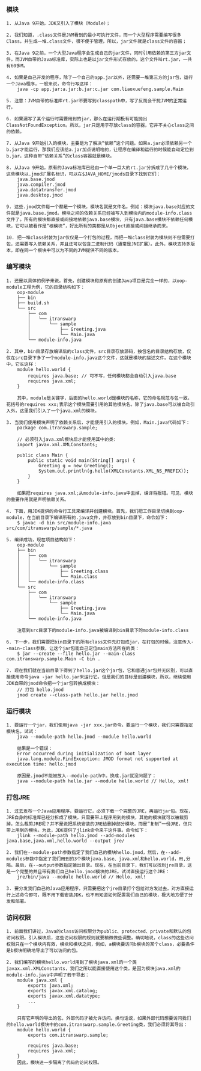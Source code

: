 
### 模块
	1. 从Java 9开始，JDK又引入了模块（Module）；

	2. 我们知道，.class文件是JVM看到的最小可执行文件，而一个大型程序需要编写很多Class，并生成一堆.class文件，很不便于管理，所以，jar文件就是class文件的容器；

	3. 在Java 9之前，一个大型Java程序会生成自己的jar文件，同时引用依赖的第三方jar文件，而JVM自带的Java标准库，实际上也是以jar文件形式存放的，这个文件叫rt.jar，一共有60多M。

	4. 如果是自己开发的程序，除了一个自己的app.jar以外，还需要一堆第三方的jar包，运行一个Java程序，一般来说，命令行写这样：
		java -cp app.jar:a.jar:b.jar:c.jar com.liaoxuefeng.sample.Main

	5. 注意：JVM自带的标准库rt.jar不要写到classpath中，写了反而会干扰JVM的正常运行。

	6. 如果漏写了某个运行时需要用到的jar，那么在运行期极有可能抛出ClassNotFoundException。所以，jar只是用于存放class的容器，它并不关心class之间的依赖。

	7. 从Java 9开始引入的模块，主要是为了解决“依赖”这个问题。如果a.jar必须依赖另一个b.jar才能运行，那我们应该给a.jar加点说明啥的，让程序在编译和运行的时候能自动定位到b.jar，这种自带“依赖关系”的class容器就是模块。

	8. 从Java 9开始，原有的Java标准库已经由一个单一巨大的rt.jar分拆成了几十个模块，这些模块以.jmod扩展名标识，可以在$JAVA_HOME/jmods目录下找到它们：
		java.base.jmod
		java.compiler.jmod
		java.datatransfer.jmod
		java.desktop.jmod

	9. 这些.jmod文件每一个都是一个模块，模块名就是文件名。例如：模块java.base对应的文件就是java.base.jmod。模块之间的依赖关系已经被写入到模块内的module-info.class文件了。所有的模块都直接或间接地依赖java.base模块，只有java.base模块不依赖任何模块，它可以被看作是“根模块”，好比所有的类都是从Object直接或间接继承而来。

	10. 把一堆class封装为jar仅仅是一个打包的过程，而把一堆class封装为模块则不但需要打包，还需要写入依赖关系，并且还可以包含二进制代码（通常是JNI扩展）。此外，模块支持多版本，即在同一个模块中可以为不同的JVM提供不同的版本。

### 编写模块
	1. 还是以具体的例子来说。首先，创建模块和原有的创建Java项目是完全一样的，以oop-module工程为例，它的目录结构如下：
		oop-module
		├── bin
		├── build.sh
		└── src
			├── com
			│   └── itranswarp
			│       └── sample
			│           ├── Greeting.java
			│           └── Main.java
			└── module-info.java

	2. 其中，bin目录存放编译后的class文件，src目录存放源码，按包名的目录结构存放，仅仅在src目录下多了一个module-info.java这个文件，这就是模块的描述文件。在这个模块中，它长这样：
		module hello.world {
			requires java.base; // 可不写，任何模块都会自动引入java.base
			requires java.xml;
		}

		其中，module是关键字，后面的hello.world是模块的名称，它的命名规范与包一致。花括号的requires xxx;表示这个模块需要引用的其他模块名。除了java.base可以被自动引入外，这里我们引入了一个java.xml的模块。

	3. 当我们使用模块声明了依赖关系后，才能使用引入的模块。例如，Main.java代码如下：
		package com.itranswarp.sample;

		// 必须引入java.xml模块后才能使用其中的类:
		import javax.xml.XMLConstants;

		public class Main {
			public static void main(String[] args) {
				Greeting g = new Greeting();
				System.out.println(g.hello(XMLConstants.XML_NS_PREFIX));
			}
		}

		如果把requires java.xml;从module-info.java中去掉，编译将报错。可见，模块的重要作用就是声明依赖关系。

	4. 下面，用JDK提供的命令行工具来编译并创建模块。首先，我们把工作目录切换到oop-module，在当前目录下编译所有的.java文件，并存放到bin目录下，命令如下：
		$ javac -d bin src/module-info.java src/com/itranswarp/sample/*.java

	5. 编译成功，现在项目结构如下：
		oop-module
		├── bin
		│   ├── com
		│   │   └── itranswarp
		│   │       └── sample
		│   │           ├── Greeting.class
		│   │           └── Main.class
		│   └── module-info.class
		└── src
			├── com
			│   └── itranswarp
			│       └── sample
			│           ├── Greeting.java
			│           └── Main.java
			└── module-info.java

		注意到src目录下的module-info.java被编译到bin目录下的module-info.class

	6. 下一步，我们需要把bin目录下的所有class文件先打包成jar，在打包的时候，注意传入--main-class参数，让这个jar包能自己定位main方法所在的类：
		$ jar --create --file hello.jar --main-class com.itranswarp.sample.Main -C bin .

	7. 现在我们就在当前目录下得到了hello.jar这个jar包，它和普通jar包并无区别，可以直接使用命令java -jar hello.jar来运行它。但是我们的目标是创建模块，所以，继续使用JDK自带的jmod命令把一个jar包转换成模块：
		// 打包 hello.jmod
		jmod create --class-path hello.jar hello.jmod


### 运行模块
	1. 要运行一个jar，我们使用java -jar xxx.jar命令。要运行一个模块，我们只需要指定模块名。试试：
		java --module-path hello.jmod --module hello.world

		结果是一个错误：
		Error occurred during initialization of boot layer
		java.lang.module.FindException: JMOD format not supported at execution time: hello.jmod

		原因是.jmod不能被放入--module-path中。换成.jar就没问题了：
		java --module-path hello.jar --module hello.world // Hello, xml!

### 打包JRE
	1. 过去发布一个Java应用程序，要运行它，必须下载一个完整的JRE，再运行jar包。现在，JRE自身的标准库已经分拆成了模块，只需要带上程序用到的模块，其他的模块就可以被裁剪掉。怎么裁剪JRE呢？并不是说把系统安装的JRE给删掉部分模块，而是“复制”一份JRE，但只带上用到的模块。为此，JDK提供了jlink命令来干这件事。命令如下：
		jlink --module-path hello.jmod --add-modules java.base,java.xml,hello.world --output jre/

	2. 我们在--module-path参数指定了我们自己的模块hello.jmod，然后，在--add-modules参数中指定了我们用到的3个模块java.base、java.xml和hello.world，用,分隔。最后，在--output参数指定输出目录。现在，在当前目录下，我们可以找到jre目录，这是一个完整的并且带有我们自己hello.jmod模块的JRE。试试直接运行这个JRE：
		jre/bin/java --module hello.world // Hello, xml!

	3. 要分发我们自己的Java应用程序，只需要把这个jre目录打个包给对方发过去，对方直接运行上述命令即可，既不用下载安装JDK，也不用知道如何配置我们自己的模块，极大地方便了分发和部署。

### 访问权限
	1. 前面我们讲过，Java的class访问权限分为public、protected、private和默认的包访问权限。引入模块后，这些访问权限的规则就要稍微做些调整。确切地说，class的这些访问权限只在一个模块内有效，模块和模块之间，例如，a模块要访问b模块的某个class，必要条件是b模块明确地导出了可以访问的包。

	2. 我们编写的模块hello.world用到了模块java.xml的一个类javax.xml.XMLConstants，我们之所以能直接使用这个类，是因为模块java.xml的module-info.java中声明了若干导出：
		module java.xml {
			exports java.xml;
			exports javax.xml.catalog;
			exports javax.xml.datatype;
			...
		}

		只有它声明的导出的包，外部代码才被允许访问。换句话说，如果外部代码想要访问我们的hello.world模块中的com.itranswarp.sample.Greeting类，我们必须将其导出：
		module hello.world {
			exports com.itranswarp.sample;

			requires java.base;
			requires java.xml;
		}
		因此，模块进一步隔离了代码的访问权限。


		










